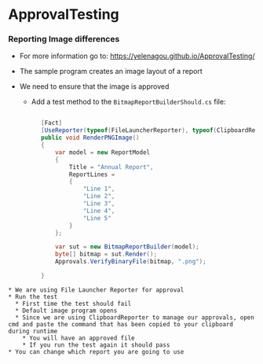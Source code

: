 # ApprovalTesting

### Reporting Image differences

* For more information go to: https://yelenagou.github.io/ApprovalTesting/

* The sample program creates an image layout of a report
* We need to ensure that the image is approved
  * Add a test method to the `BitmapReportBuilderShould.cs` file:
  
  ```C#
  
        [Fact]
        [UseReporter(typeof(FileLauncherReporter), typeof(ClipboardReporter))]
        public void RenderPNGImage()
        {
            var model = new ReportModel
            {
                Title = "Annual Report",
                ReportLines =
                {
                    "Line 1",
                    "Line 2",
                    "Line 3",
                    "Line 4",
                    "Line 5"
                }
            };

            var sut = new BitmapReportBuilder(model);
            byte[] bitmap = sut.Render();
            Approvals.VerifyBinaryFile(bitmap, ".png");

        }

```
* We are using File Launcher Reporter for approval 
* Run the test 
  * First time the test should fail
  * Default image program opens
  * Since we are using ClipboardReporter to manage our approvals, open cmd and paste the command that has been copied to your clipboard during runtime
    * You will have an approved file
    * If you run the test again it should pass
* You can change which report you are going to use
